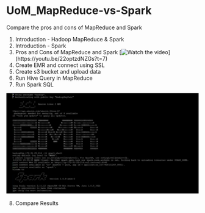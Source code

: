 # UoM_MapReduce-vs-Spark
Compare the pros and cons of MapReduce and Spark

1. Introduction - Hadoop MapReduce & Spark
2. Introduction - Spark
3. Pros and Cons of MapReduce and Spark
[![Watch the video]([[[https://avatars.githubusercontent.com/u/122713565?s=40&v=4](https://youtu.be/22optzdNZGs?t=7)](https://youtu.be/22optzdNZGs?t=7)])](https://youtu.be/22optzdNZGs?t=7)
6. Create EMR and connect using SSL
7. Create s3 bucket and upload data
8. Run Hive Query in MapReduce
9. Run Spark SQL

![Connect to Spark](https://github.com/sampaththushara/UoM_MapReduce-vs-Spark/blob/main/Spark/connecttospark.JPG)

8. Compare Results


